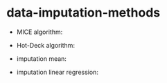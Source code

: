# data-imputation-methods

- MICE algorithm: 

- Hot-Deck algorithm:

- imputation mean:

- imputation linear regression: 